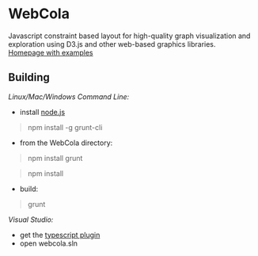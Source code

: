 WebCola=======Javascript constraint based layout for high-quality graph visualization and exploration using D3.js and other web-based graphics libraries.  [Homepage with examples](http://marvl.infotech.monash.edu/webcola)Building--------*Linux/Mac/Windows Command Line:* - install [node.js](http://nodejs.org)> npm install -g grunt-cli - from the WebCola directory:> npm install grunt> npm install - build:> grunt*Visual Studio:* - get the [typescript plugin](http://www.typescriptlang.org/#Download) - open webcola.sln